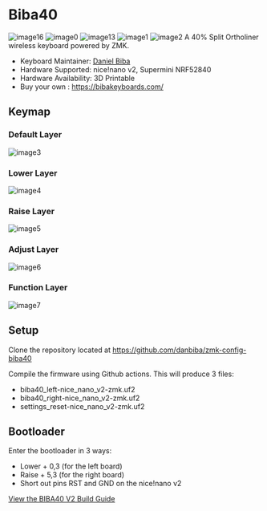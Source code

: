 # Biba40

![image16](images/PXL_20250408_155905966.jpg)
![image0](images/grey_and_purple_keycaps2.jpg)
![image13](images/PXL_20250227_221220365.PORTRAIT.ORIGINAL.jpg)
![image1](images/custom_pcb.jpg)
![image2](images/shield_and_switches.jpg)
A 40% Split Ortholiner wireless keyboard powered by ZMK.

* Keyboard Maintainer: [Daniel Biba](https://github.com/danbiba)
* Hardware Supported: nice!nano v2, Supermini NRF52840
* Hardware Availability: 3D Printable
* Buy your own : https://bibakeyboards.com/

## Keymap
### Default Layer
![image3](images/biba40_def.jpg)
### Lower Layer
![image4](images/biba40_raise.jpg)
### Raise Layer
![image5](images/biba40_lower.jpg)
### Adjust Layer
![image6](images/biba40_adjust.jpg)
### Function Layer
![image7](images/biba40_function.jpg)

## Setup
Clone the repository located at https://github.com/danbiba/zmk-config-biba40

Compile the firmware using Github actions. This will produce 3 files:

* biba40_left-nice_nano_v2-zmk.uf2
* biba40_right-nice_nano_v2-zmk.uf2
* settings_reset-nice_nano_v2-zmk.uf2

## Bootloader

Enter the bootloader in 3 ways:

* Lower + 0,3 (for the left board)
* Raise + 5,3 (for the right board)
* Short out pins RST and GND on the nice!nano v2

[View the BIBA40 V2 Build Guide](Build_Guide.md)
